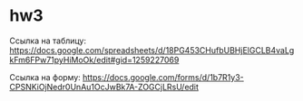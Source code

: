 # hw3

Ссылка на таблицу:
https://docs.google.com/spreadsheets/d/18PG453CHufbUBHjElGCLB4vaLgkFm6FPw71pyHiMoOk/edit#gid=1259227069

Ссылка на форму:
https://docs.google.com/forms/d/1b7R1y3-CPSNKiOjNedr0UnAu1OcJwBk7A-ZOGCjLRsU/edit
